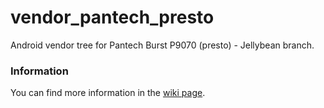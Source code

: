 vendor_pantech_presto
=====================

Android vendor tree for Pantech Burst P9070 (presto) - Jellybean branch.

### Information
You can find more information in the [wiki page](https://github.com/PantechDevTeam/android_device_pantech_presto/wiki).
